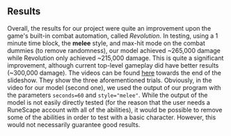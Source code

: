 ## Results
Overall, the results for our project were quite an improvement upon the game's built-in combat automation, called *Revolution*. In testing, using a 1 minute time block, the **melee** style, and max-hit mode on the combat dummies (to remove randomness), our model achieved ~265,000 damage while Revolution only achieved ~215,000 damage. This is quite a significant improvement, although current top-level gameplay did have better results (~300,000 damage). The videos can be found [here](https://docs.google.com/presentation/d/1ayiQsKvaNSHNRPlkAn62eE-3qhn6hHQ4Abdfa1I81h0/edit?usp=sharing) towards the end of the slideshow. They show the three aforementioned trials. Obviously, in the video for our model (second one), we used the output of our program with the parameters `seconds=60` and `style="melee"`. 
While the output of the model is not easily directly tested (for the reason that the user needs a RuneScape account with all of the abilities), it would be possible to remove some of the abilities in order to test with a basic character. However, this would not necessarily guarantee good results. 
